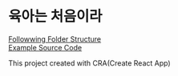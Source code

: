# 육아는 처음이라

[Followwing Folder Structure](https://saurabhshah23.medium.com/react-js-architecture-part-1-best-directory-folder-structure-2862de774eef)  
[Example Source Code](https://gitlab.com/saurabhshah231/reactjs-myapp/-/tree/master/)

This project created with CRA(Create React App)

